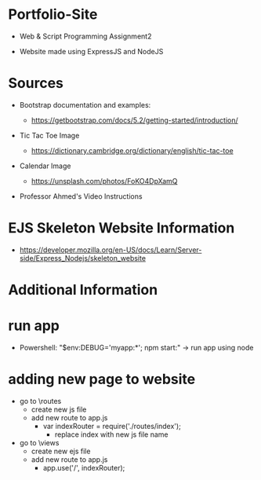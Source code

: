 # Portfolio-Site #
- Web &amp; Script Programming Assignment2

- Website made using ExpressJS and NodeJS

# Sources #
- Bootstrap documentation and examples:
    - https://getbootstrap.com/docs/5.2/getting-started/introduction/

- Tic Tac Toe Image
    - https://dictionary.cambridge.org/dictionary/english/tic-tac-toe

- Calendar Image
    - https://unsplash.com/photos/FoKO4DpXamQ

- Professor Ahmed's Video Instructions

# EJS Skeleton Website Information #
- https://developer.mozilla.org/en-US/docs/Learn/Server-side/Express_Nodejs/skeleton_website

# Additional Information #

# run app #
- Powershell: "$env:DEBUG='myapp:*'; npm start:" -> run app using node

# adding new page to website #
- go to \routes
    - create new js file
    - add new route to app.js
        - var indexRouter = require('./routes/index');
            - replace index with new js file name
- go to \views
    - create new ejs file
    - add new route to app.js
        - app.use('/', indexRouter);
